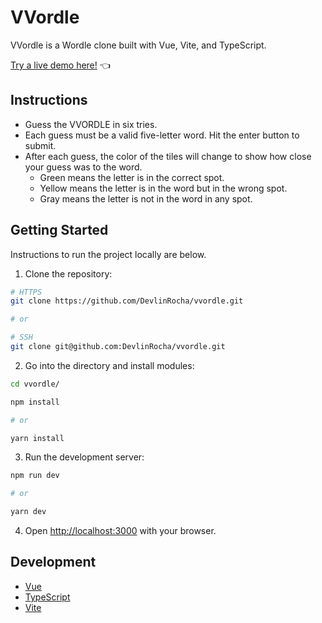# VVordle

VVordle is a Wordle clone built with Vue, Vite, and TypeScript.

[Try a live demo here!](https://vvordle.vercel.app/) 👈

## Instructions

- Guess the VVORDLE in six tries.
- Each guess must be a valid five-letter word. Hit the enter button to submit.
- After each guess, the color of the tiles will change to show how close your guess was to the word.
  - Green means the letter is in the correct spot.
  - Yellow means the letter is in the word but in the wrong spot.
  - Gray means the letter is not in the word in any spot.

## Getting Started

Instructions to run the project locally are below.

1. Clone the repository:

```bash
# HTTPS
git clone https://github.com/DevlinRocha/vvordle.git

# or

# SSH
git clone git@github.com:DevlinRocha/vvordle.git
```

2. Go into the directory and install modules:

```bash
cd vvordle/

npm install

# or

yarn install
```

3. Run the development server:

```bash
npm run dev

# or

yarn dev
```

4. Open [http://localhost:3000](http://localhost:3000) with your browser.

## Development

- [Vue](https://vuejs.org/)
- [TypeScript](https://www.typescriptlang.org/)
- [Vite](https://vitejs.dev/)
